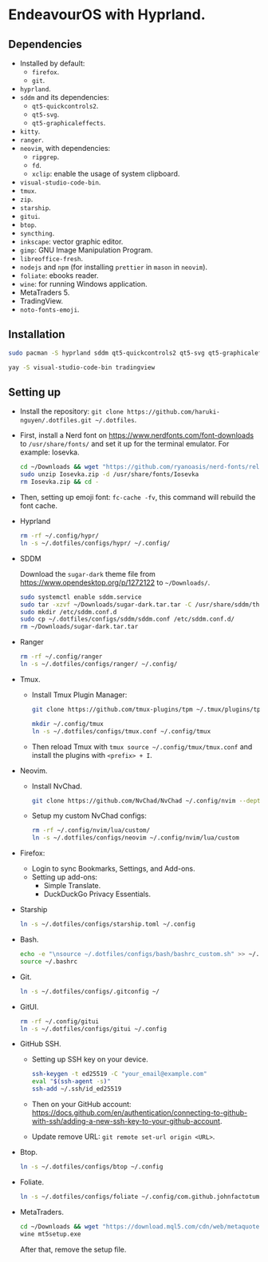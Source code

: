 # EndeavourOS with Hyprland.

## Dependencies

- Installed by default:
  - `firefox`.
  - `git`.
- `hyprland`.
- `sddm` and its dependencies:
  - `qt5-quickcontrols2`.
  - `qt5-svg`.
  - `qt5-graphicaleffects`.
- `kitty`.
- `ranger`.
- `neovim`, with dependencies:
  - `ripgrep`.
  - `fd`.
  - `xclip`: enable the usage of system clipboard.
- `visual-studio-code-bin`.
- `tmux`.
- `zip`.
- `starship`.
- `gitui`.
- `btop`.
- `syncthing`.
- `inkscape`: vector graphic editor.
- `gimp`: GNU Image Manipulation Program.
- `libreoffice-fresh`.
- `nodejs` and `npm` (for installing `prettier` in `mason` in `neovim`).
- `foliate`: ebooks reader.
- `wine`: for running Windows application.
- MetaTraders 5.
- TradingView.
- `noto-fonts-emoji`.

## Installation

```bash
sudo pacman -S hyprland sddm qt5-quickcontrols2 qt5-svg qt5-graphicaleffects kitty ranger neovim ripgrep fd xclip tmux zip starship gitui btop syncthing inkscape gimp libreoffice-fresh nodejs npm foliate wine noto-fonts-emoji
```

```bash
yay -S visual-studio-code-bin tradingview
```

## Setting up

- Install the repository: `git clone https://github.com/haruki-nguyen/.dotfiles.git ~/.dotfiles`.

- First, install a Nerd font on <https://www.nerdfonts.com/font-downloads> to `/usr/share/fonts/` and set it up for the terminal emulator. For example: Iosevka.

  ```bash
  cd ~/Downloads && wget "https://github.com/ryanoasis/nerd-fonts/releases/download/v3.0.2/Iosevka.zip" -O Iosevka.zip
  sudo unzip Iosevka.zip -d /usr/share/fonts/Iosevka
  rm Iosevka.zip && cd -
  ```

- Then, setting up emoji font: `fc-cache -fv`, this command will rebuild the font cache.

- Hyprland

  ```bash
  rm -rf ~/.config/hypr/
  ln -s ~/.dotfiles/configs/hypr/ ~/.config/
  ```

- SDDM

  Download the `sugar-dark` theme file from <https://www.opendesktop.org/p/1272122> to `~/Downloads/`.

  ```bash
  sudo systemctl enable sddm.service
  sudo tar -xzvf ~/Downloads/sugar-dark.tar.tar -C /usr/share/sddm/themes
  sudo mkdir /etc/sddm.conf.d
  sudo cp ~/.dotfiles/configs/sddm/sddm.conf /etc/sddm.conf.d/
  rm ~/Downloads/sugar-dark.tar.tar
  ```

- Ranger

  ```bash
  rm -rf ~/.config/ranger
  ln -s ~/.dotfiles/configs/ranger/ ~/.config/
  ```

- Tmux.

  - Install Tmux Plugin Manager:

    ```bash
    git clone https://github.com/tmux-plugins/tpm ~/.tmux/plugins/tpm
    ```

    ```bash
    mkdir ~/.config/tmux
    ln -s ~/.dotfiles/configs/tmux.conf ~/.config/tmux
    ```

  - Then reload Tmux with `tmux source ~/.config/tmux/tmux.conf` and install the plugins with `<prefix> + I`.

- Neovim.

  - Install NvChad.

    ```bash
    git clone https://github.com/NvChad/NvChad ~/.config/nvim --depth 1 && nvim
    ```

  - Setup my custom NvChad configs:

    ```bash
    rm -rf ~/.config/nvim/lua/custom/
    ln -s ~/.dotfiles/configs/neovim ~/.config/nvim/lua/custom
    ```

- Firefox:

  - Login to sync Bookmarks, Settings, and Add-ons.
  - Setting up add-ons:
    - Simple Translate.
    - DuckDuckGo Privacy Essentials.

- Starship

  ```bash
  ln -s ~/.dotfiles/configs/starship.toml ~/.config
  ```

- Bash.

  ```bash
  echo -e "\nsource ~/.dotfiles/configs/bash/bashrc_custom.sh" >> ~/.bashrc
  source ~/.bashrc
  ```

- Git.

  ```bash
  ln -s ~/.dotfiles/configs/.gitconfig ~/
  ```

- GitUI.

  ```bash
  rm -rf ~/.config/gitui
  ln -s ~/.dotfiles/configs/gitui ~/.config
  ```

- GitHub SSH.

  - Setting up SSH key on your device.

    ```bash
    ssh-keygen -t ed25519 -C "your_email@example.com"
    eval "$(ssh-agent -s)"
    ssh-add ~/.ssh/id_ed25519
    ```

  - Then on your GitHub account: <https://docs.github.com/en/authentication/connecting-to-github-with-ssh/adding-a-new-ssh-key-to-your-github-account>.
  - Update remove URL: `git remote set-url origin <URL>`.

- Btop.

  ```bash
  ln -s ~/.dotfiles/configs/btop ~/.config
  ```

- Foliate.

  ```bash
  ln -s ~/.dotfiles/configs/foliate ~/.config/com.github.johnfactotum.Foliate
  ```

- MetaTraders.

  ```bash
  cd ~/Downloads && wget "https://download.mql5.com/cdn/web/metaquotes.software.corp/mt5/mt5setup.exe?utm_source=web.installer&utm_campaign=mql5.welcome.open" -O mt5setup.exe
  wine mt5setup.exe
  ```

  After that, remove the setup file.
